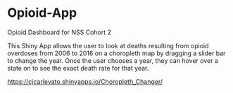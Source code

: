 # Opioid-App
Opioid Dashboard for NSS Cohort 2 

This Shiny App allows the user to look at deaths resulting from opioid overdoses from 2006 to 2016 on a choropleth map by dragging a slider bar to change the year. Once the user chooses a year, they can hover over a state on to see the exact death rate for that year.

 https://cjcarlevato.shinyapps.io/Choropleth_Changer/